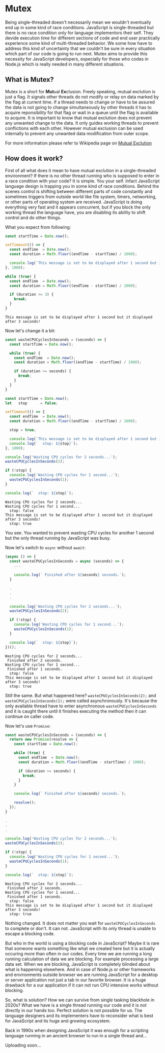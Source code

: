 # Mutex

Being single-threaded doesn't necessarily mean we wouldn't eventually end up in some kind of race conditions. JavaScript is single-threaded but there is no race condition only for language implementors their self. They devide execution time for different sections of code and end user practically experience some kind of multi-threaded behavior.
We some how have to address this kind of uncertainty that we couldn't be sure in every situation which part of our code is going to run next. Mutex aims to provide this necessity for JavaScript developers, especially for those who codes in Node.js which is really needed in many different situations.

## What is Mutex?
Mutex is a short for **Mut**ual **Ex**clusion. Freely speaking, mutual exclution is just a flag. It signals other threads do not modify or relay on data marked by the flag at current time. If a thread needs to change or have to be assured the data is not going to change simultaneously by other threads it has to acquire reponsibility for that flag or wait in a queue until the flag is available to acquire. It is important to know that mutual exclution does not prevent any unwanted change to the data. It only guides working threads to prevent conflictions with each other. However mutual exclusion can be used internally to prevent any unwanted data modification from outer scope.

For more information please refer to Wikipedia page on [Mutual Exclution](https://en.wikipedia.org/wiki/Mutual_exclusion)

## How does it work?
First of all what does it mean to have mutual exclution in a single-threaded environment? If there is no other thread running who is supposed to enter in a race condition with your code? It is simple. You your self. Infact JavaScript language design is trapping you in some kind of race conditions. Behind the scenes control is shifting between different parts of code constantly and sometimes triggers from outside world like file system, timers, networking, or other parts of operating system are received. JavaScript is doing everything very fast and it appears concurrent, but if you block the only working thread the language have, you are disabling its ability to shift control and do other things.

What you expect from following:

```js
const startTime = Date.now();

setTimeout(() => {
  const endTime  = Date.now();
  const duration = Math.floor((endTime - startTime) / 1000);

  console.log(`This message is set to be displayed after 1 second but it displayed after ${duration} seconds!`);
}, 1000);

while (true) {
  const endTime  = Date.now();
  const duration = Math.floor((endTime - startTime) / 1000);

  if (duration >= 3) {
    break;
  }
}
```
```
This message is set to be displayed after 1 second but it displayed after 3 seconds!
```

Now let's change it a bit:

```js
const wasteCPUCyclesInSeconds = (seconds) => {
  const startTime = Date.now();

  while (true) {
    const endTime  = Date.now();
    const duration = Math.floor((endTime - startTime) / 1000);

    if (duration >= seconds) {
      break;
    }
  }
}

const startTime = Date.now();
let   stop      = false;

setTimeout(() => {
  const endTime  = Date.now();
  const duration = Math.floor((endTime - startTime) / 1000);

  stop = true;

  console.log(`This message is set to be displayed after 1 second but it displayed after ${duration} seconds!`);
  console.log(`  stop: ${stop}`);
}, 1000);

console.log('Wasting CPU cycles for 2 seconds...');
wasteCPUCyclesInSeconds(2);

if (!stop) {
  console.log('Wasting CPU cycles for 1 second...');
  wasteCPUCyclesInSeconds(1);
}

console.log(`  stop: ${stop}`);
```
```
Wasting CPU cycles for 2 seconds...
Wasting CPU cycles for 1 second...
  stop: false
This message is set to be displayed after 1 second but it displayed after 3 seconds!
  stop: true
```

You see. You wanted to prevent wasting CPU cycles for another 1 second but the only thread running by JavaScript was busy.

Now let's switch to `async` without `await`:

```js
(async () => {
  const wasteCPUCyclesInSeconds = async (seconds) => {
    ...
    
    console.log(` Finished after ${seconds} seconds.`);
  }

  .
  .
  .

  console.log('Wasting CPU cycles for 2 seconds...');
  wasteCPUCyclesInSeconds(2);

  if (!stop) {
    console.log('Wasting CPU cycles for 1 second...');
    wasteCPUCyclesInSeconds(1);
  }

  console.log(`  stop: ${stop}`);
})();
```
```
Wasting CPU cycles for 2 seconds...
 Finished after 2 seconds.
Wasting CPU cycles for 1 second...
 Finished after 1 seconds.
  stop: false
This message is set to be displayed after 1 second but it displayed after 3 seconds!
  stop: true
```

Still the same. But what happened here? `wasteCPUCyclesInSeconds(2);` and `wasteCPUCyclesInSeconds(1);` were called asynchronously. It's because the only available thread have to enter asynchronous `wasteCPUCyclesInSeconds` and it is caught there until it finishes executing the method then it can continue on caller code.

Now let's use `Promise`:

```js
const wasteCPUCyclesInSeconds = (seconds) => {
  return new Promise(resolve => {
    const startTime = Date.now();

    while (true) {
      const endTime  = Date.now();
      const duration = Math.floor((endTime - startTime) / 1000);

      if (duration >= seconds) {
        break;
      }
    }

    console.log(` Finished after ${seconds} seconds.`);

    resolve();
  });
}

.
.
.

console.log('Wasting CPU cycles for 2 seconds...');
wasteCPUCyclesInSeconds(2);

if (!stop) {
  console.log('Wasting CPU cycles for 1 second...');
  wasteCPUCyclesInSeconds(1);
}

console.log(`  stop: ${stop}`);
```
```
Wasting CPU cycles for 2 seconds...
 Finished after 2 seconds.
Wasting CPU cycles for 1 second...
 Finished after 1 seconds.
  stop: false
This message is set to be displayed after 1 second but it displayed after 3 seconds!
  stop: true
```

Nothing changed. It does not matter you wait for `wasteCPUCyclesInSeconds` to complete or don't. It can not. JavaScript with its only thread is unable to escape a blocking code.

But who in the world is using a blocking code in JavaScript? Maybe it is rare that someone wants something like what we created here but it is actually occuring more than often in our codes. Every time we are running a long running calculation of data we are blocking. For example processing a large data set. When we are blocking, JavaScript is completely blinded about what is happening elsewhere. And in case of Node.js or other frameworks and environments outside browser we are running JavaScript for a desktop or server application not just a tab in our favorite browser. It is a huge drawback for a our application if it can not run CPU intensive works without blocking.

So, what is solution? How we can survive from single tasking blackhole in 2020s? What we have is a single thread running our code and it is not directly in our hands too. Perfect solution is not possible for us. The language designers and its implementers have to reconsider what is best for JavaScript and its huge and growing ecosystem.

Back in 1990s when designing JavaScript it was enough for a scripting language running in an ancient browser to run in a single thread and...


Uploading soon...
